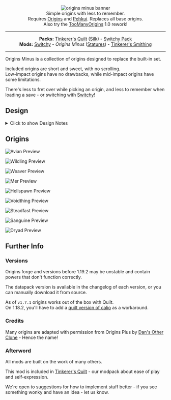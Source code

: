 <center><img alt="origins minus banner" src="https://user-images.githubusercontent.com/55819817/230751145-56d0c976-9167-44fb-a94a-e3d036095dc2.png" /></center>

<center>
Simple origins with less to remember.<br/>
Requires <a href="https://modrinth.com/mod/origins/versions">Origins</a> and <a href="https://modrinth.com/mod/pehkui">Pehkui</a>. Replaces all base origins.<br/>
Also try the <a href="https://modrinth.com/mod/toomanyorigins">TooManyOrigins</a> 1.0 rework! 
</center>

---

<center><b>Packs:</b> <a href="https://modrinth.com/modpack/tinkerers-quilt">Tinkerer's Quilt</a> (<a href="https://modrinth.com/modpack/tinkerers-silk">Silk</a>) - <a href="https://modrinth.com/modpack/switchy-pack">Switchy Pack</a></center>
<center><b>Mods:</b> <a href="https://modrinth.com/mod/switchy">Switchy</a> - <i>Origins Minus</i> (<a href="https://modrinth.com/mod/tinkerers-statures">Statures</a>) - <a href="https://modrinth.com/mod/tinkerers-smithing">Tinkerer's Smithing</a></center>

---

Origins Minus is a collection of origins designed to replace the built-in set.

Included origins are short and sweet, with no scrolling.           
Low-impact origins have no drawbacks, while mid-impact origins have some limitations.

There's less to fret over while picking an origin, and less to remember when loading a save - or switching with [Switchy](https://modrinth.com/mod/switchy)!

## Design

<details>
<summary>Click to show Design Notes</summary>

### Optionality

Origin powers are all designed to be opt-in. Whenever you remember what origin you're playing, you get to press a few buttons and do a few cool things. 

If you forget for hours on end - it's no big deal! If you can forget something and be screwed over by it - we call that a bug.

### Ambiguity

All origins are intended to be ambiguous as to what creature, species, profession, or character they might be referring to. We want you to fill in the gaps yourself - with what you want to be playing!

Keep this in mind when picking an origin - just because the Avian's icon is a feather, doesn't mean it's not a mech suit!

[Tinkerer's Statures](https://modrinth.com/mod/tinkerers-statures) can expand this further by adding size variation!

We've provided a list of examples for themes for each origin to help players choose.

### Building and Multiplayer

Minus is built with multiplayer in mind - origins move through and interact with the world in visually distinct ways, and (if you like) build visually distinct homes and functional structures to match!

Blink points, water/lava lifts, gliding and vine whip pads, rappel points, rescue moats, and blood farms are all encouraged emergent gameplay. 

Have fun making your builds origin (and [Stature](https://modrinth.com/mod/tinkerers-statures)) accessible!

### Balance

These origins aren't designed to be balanced compared to the vanilla game, nor to the built-in origins, and not even compared to eachother. They're only designed to be balanced to themselves - as being fun to play.

We tweak and rebalance origins when they fully disengage an unintended part of the game - like being unable to die in combat on normal difficulty - not for power comparisons.

</details>

## Origins

![Avian Preview](https://user-images.githubusercontent.com/55819817/230751155-d54af385-9c51-451c-a716-11ef4f344306.png)

![Wildling Preview](https://user-images.githubusercontent.com/55819817/230751158-e29cf313-d20c-4a78-8ebc-98e90032f816.png)

![Weaver Preview](https://user-images.githubusercontent.com/55819817/230751159-7f1d0112-f7ed-4bfc-b43a-9eeb4a0e1875.png)

![Mer Preview](https://user-images.githubusercontent.com/55819817/230751161-d962465c-7b04-4a76-98fd-7b314087f630.png)

![Hellspawn Preview](https://user-images.githubusercontent.com/55819817/230751162-0d9ba93c-ff7e-41ea-8a79-b680bd97934f.png)

![Voidthing Preview](https://user-images.githubusercontent.com/55819817/230751163-9880b672-7610-4f36-bff1-8fe9bb9c8390.png)

![Steadfast Preview](https://user-images.githubusercontent.com/55819817/230751171-3e93f675-5b98-4a86-b4c3-825a2d28f3e7.png)

![Sanguine Preview](https://user-images.githubusercontent.com/55819817/230751174-9eef1c47-6173-4dcd-a462-e3d526e4fc5f.png)

![Dryad Preview](https://user-images.githubusercontent.com/55819817/230751176-d086a14c-0f91-47b9-b778-e57861a17e62.png)

## Further Info

### Versions

Origins forge and versions before 1.19.2 may be unstable and contain powers that don't function correctly.

The datapack version is available in the changelog of each version, or you can manually download it from source.

As of `v1.7.1` origins works out of the box with Quilt.           
On 1.18.2, you'll have to add a [quilt version of calio](https://github.com/sisby-folk/tinkerers-quilt/raw/quilt_1.18.2/mods/Calio-1.18.2-1.6.0.jar) as a workaround.

### Credits

Many origins are adapted with permission from Origins Plus by [Dan's Other Clone](https://www.youtube.com/c/DansOtherClone/videos) - Hence the name!

### Afterword

All mods are built on the work of many others.

This mod is included in [Tinkerer's Quilt](https://modrinth.com/modpack/tinkerers-quilt) - our modpack about ease of play and self-expression.

We're open to suggestions for how to implement stuff better - if you see something wonky and have an idea - let us know.
